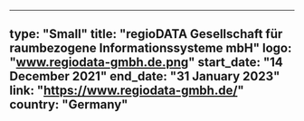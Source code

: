 
---
type: "Small"
title: "regioDATA Gesellschaft für raumbezogene Informationssysteme mbH"
logo: "www.regiodata-gmbh.de.png"
start_date: "14 December 2021"
end_date: "31 January 2023"
link: "https://www.regiodata-gmbh.de/"
country: "Germany"
---
